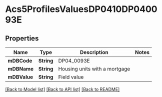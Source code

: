 # Acs5ProfilesValuesDP0410DP040093E

## Properties
Name | Type | Description | Notes
------------ | ------------- | ------------- | -------------
**mDBCode** | **String** | DP04_0093E | 
**mDBName** | **String** | Housing units with a mortgage | 
**mDBValue** | **String** | Field value | 

[[Back to Model list]](../README.md#documentation-for-models) [[Back to API list]](../README.md#documentation-for-api-endpoints) [[Back to README]](../README.md)


